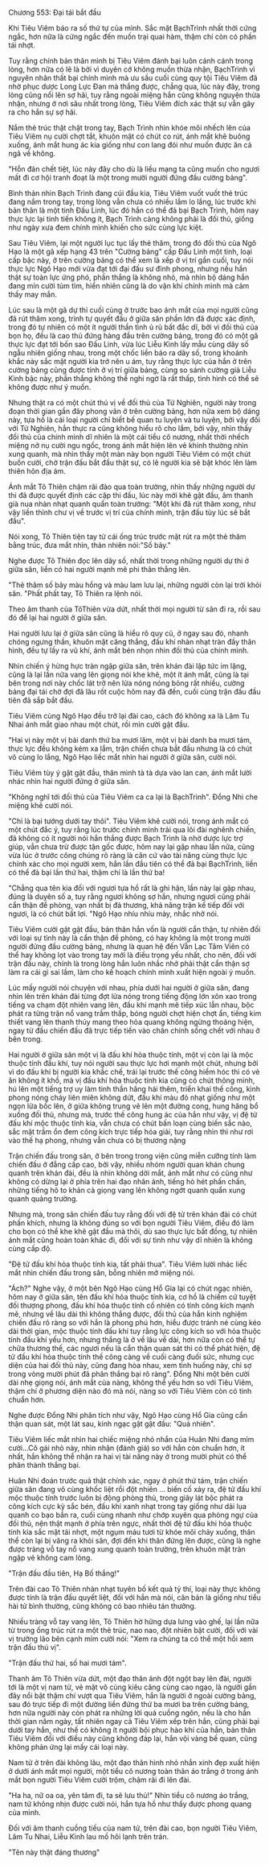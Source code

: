




Chương 553: Đại tái bắt đầu


Khi Tiêu Viêm báo ra số thứ tự của mình. Sắc mặt BạchTrình nhất thời cứng ngắc, hơn nữa là cứng ngắc đến muốn trại quai hàm, thậm chí còn có phần tái nhợt.

Tuy rằng chính bản thân mình bị Tiêu Viêm đánh bại luôn cánh cánh trong lòng, hơn nữa có lẽ là bởi vì duyên cớ không muốn thừa nhận, BạchTrình vì nguyên nhân thất bại chính mình mà ưu sầu cuối cùng quy tội Tiêu Viêm đã nhờ phục dược Long Lực Đan mà thắng được, chẳng qua, lúc này đây, trong lòng cũng nổi lên sợ hãi, tuy rằng ngoài miệng hắn cũng không nguyện thừa nhận, nhưng ở nơi sâu nhất trong lòng, Tiêu Viêm đích xác thật sự vẫn gây ra cho hắn sự sợ hãi.

Nắm thẻ trúc thật chặt trong tay, Bạch Trình nhìn khóe môi nhếch lên của Tiêu Viêm nụ cười chợt tắt, khuôn mặt có chút co rút, ánh mắt khẽ buông xuống, ánh mắt hung ác kia giống như con lang đói như muốn được ăn cả ngã về không.

"Hỗn đản chết tiệt, lúc này đây cho dù là liều mạng ta cũng muốn cho ngươi mất đi cơ hội tranh đoạt là một trong mười người đứng đầu cường bảng".

Bình thản nhìn Bạch Trình đang cúi đầu kia, Tiêu Viêm vuốt vuốt thẻ trúc đang nắm trong tay, trong lòng vẫn chưa có nhiều lắm lo lắng, lúc trước khi bản thân là một tinh Đấu Linh, lúc đó hắn có thể đả bại Bạch Trình, hôm nay thực lực lại tinh tiến không ít, Bạch Trình càng không phải là đối thủ, giống như ngày xưa đem chính mình khiến cho sức cùng lực kiệt.

Sau Tiêu Viêm, lại một người lục tục lấy thẻ thăm, trong đó đối thủ của Ngô Hạo là một gã xếp hạng 43 trên "Cường bảng" cấp Đấu Linh một tinh, loại cấp bậc này, ở trên cường bảng có thể xem là xếp ở vị trí gần cuối, tuy nói thực lực Ngô Hạo mới vừa đạt tới đại đấu sư đỉnh phong, nhưng nếu hắn thật sự toàn lực ứng phó, phần thắng là không nhỏ, mà nhìn bộ dáng hắn đang mỉn cười tủm tỉm, hiển nhiên cũng là do vận khí chính mình mà cảm thấy may mắn.

Lúc sau là một gã dự thi cuối cùng ở trước bao ánh mắt của mọi người cũng đã rút thăm xong, trình tự quyết đấu ở giữa sân phần lớn đã được xác định, trong đó tự nhiên có một ít người thần tình ủ rủ bất đắc dĩ, bởi vì đối thủ của bọn họ, đều là cao thủ đứng hàng đầu trên cường bảng, trong đó có một gã thực lực đạt tới bốn sao Đấu Linh, vừa lúc Liễu Kình lấy mẫu cùng dãy số ngẫu nhiên giống nhau, trong một chốc liền báo ra dãy số, trong khoảnh khắc này sắc mặt người kia trở nên u ám, tuy rằng thực lực của hắn ở trên cường bảng cũng được tính ở vị trí giữa bảng, cùng so sánh cường giả Liễu Kình bậc này, phần thắng không thể nghi ngờ là rất thấp, tình hình có thể sẽ không được như ý muốn.

Nhưng thật ra có một chút thú vị về đối thủ của Tử Nghiên, người này trong đoạn thời gian gần đây phong vân ở trên cường bảng, hơn nữa xem bộ dáng này, tựa hồ là cái loại người chỉ biết bế quan tu luyện và tu luyện, bởi vậy đối với Tử Nghiên, hắn thực ra cũng không hiểu rõ cho lắm, bởi vậy, nhìn thấy đối thủ của chính mình dĩ nhiên là một cái tiểu cô nương, nhất thời nhếch miệng nở nụ cười ngu ngốc, trong ánh mắt hiện lên vẻ khinh thường nhìn xung quanh, mà nhìn thấy một màn này bọn người Tiêu Viêm có một chút buồn cười, chờ trận đấu bắt đầu thật sự, có lẽ người kia sẽ bật khóc lên làm thiên hôn địa ám.

Ánh mắt Tô Thiên chậm rãi đảo qua toàn trường, nhìn thấy những người dự thi đã được quyết định các cặp thi đấu, lúc này mới khẽ gật đầu, âm thanh già nua nhàn nhạt quanh quẩn toàn trường: "Một khi đã rút thăm xong, như vậy liền thỉnh chư vị về trước vị trí của chính mình, trận đấu tùy lúc sẽ bắt đầu".

Nói xong, Tô Thiên tiện tay từ cái ống trúc trước mặt rút ra một thẻ thăm bằng trúc, đưa mắt nhìn, thản nhiên nói:"Số bảy."

Nghe được Tô Thiên đọc lên dãy số, nhất thời trong những người dự thi ở giữa sân, liền có hai người mạnh mẽ phi thân thẳng lên.

"Thẻ thăm số bảy màu hồng và màu lam lưu lại, những người còn lại trời khỏi sân. "Phất phất tay, Tô Thiên ra lệnh nói.

Theo âm thanh của TôThiên vừa dứt, nhất thời mọi người từ sân đi ra, rồi sau đó để lại hai người ở giữa sân.

Hai người lưu lại ở giữa sân cũng là hiểu rõ quy củ, ở ngay sau đó, nhanh chóng ngưng thần, khuôn mặt căng thẳng, đấu khí nhàn nhạt tràn đầy thân hình, đều tự lấy ra vũ khí, ánh mắt bén nhọn nhìn đối thủ của chính mình.

Nhìn chiến ý hừng hực tràn ngập giữa sân, trên khán đài lập tức im lặng, cũng là lại lần nữa vang lên giọng nói khe khẽ, một ít ánh mắt, cũng là tại bên trong nơi này chốc lát trở nên lửa nóng nóng bỏng rất nhiều, cường bảng đại tái chờ đợi đã lâu rốt cuộc hôm nay đã đến, cuối cùng trận đấu đầu tiên đã sắp bắt đầu.

Tiêu Viêm cùng Ngô Hạo đều trở lại đài cao, cách đó không xa là Lâm Tu Nhai ánh mắt giao nhau một chút, rồi mỉn cười gật đầu.

"Hai vị này một vị bài danh thứ ba mươi lăm, một vị bài danh ba mươi tám, thực lực đều không kém xa lắm, trận chiến chưa bắt đầu nhưng là có chút vô cùng lo lắng, Ngô Hạo liếc mắt nhìn hai người ở giữa sân, cười nói.

Tiêu Viêm tùy ý gật gật đầu, thân mình tà tà dựa vào lan can, ánh mắt lười nhác nhìn hai người đứng ở giữa sân.

"Không nghĩ tới đối thủ của Tiêu Viêm ca ca lại là BạchTrình". Đổng Nhi che miệng khẽ cười nói.

"Chỉ là bại tướng dưới tay thôi". Tiêu Viêm khẽ cười nói, trong ánh mắt có một chút đắc ý, tuy rằng lúc trước chính mình trải qua lôi đài nghênh chiến, đã không có ít người nói hắn thắng được Bạch Trình là nhờ dược lực trợ giúp, vẫn chưa trừ được tận gốc được, hôm nay lại gặp nhau lần nữa, cũng vừa lúc ở trước công chúng rõ ràng là căn cứ vào tài năng cùng thực lực chính xác cho mọi người xem, hắn lần đầu tiên có thể đả bại BạchTrình, liền có thể đả bại lần thứ hai, thậm chí là lần thứ ba!

"Chẳng qua tên kia đối với ngươi tựa hồ rất là ghi hận, lần này lại gặp nhau, đúng là duyên số a, tuy rằng ngươi không sợ hắn, nhưng ngươi cũng phải cẩn thận đề phòng, vạn nhất bị đả thương, khả năng trận kế tiếp đối với ngươi, là có chút bất lợi. "Ngô Hạo nhíu nhíu mày, nhắc nhở nói.

Tiêu Viêm cười gật gật đầu, bản thân hắn vốn là người cẩn thận, tự nhiên đối với loại sự tình này là cẩn thận đề phòng, có hay không là một trong mười người đứng đầu cường bảng, nhưng là quan hệ đến Vẫn Lạc Tâm Viên có thể hay không lọt vào trong tay mới là điều trọng yếu nhất, cho nên, đối với trận đấu này, chính là trong lòng hắn luôn nhắc nhở phải thật cẩn thận sợ làm ra cái gì sai lầm, làm cho kế hoạch chính mình xuất hiện ngoài ý muốn.

Lúc mấy người nói chuyện với nhau, phía dưới hai người ở giữa sân, đang nhìn lên trên khán đài từng đợt lửa nóng trong tiếng động lớn xôn xao trong tiếng va chạm đột nhiên vang lên, đấu khí mạnh mẽ tiếp xúc lẫn nhau, bộc phát ra từng trận nổ vang trầm thấp, bóng người chợt hiện chợt ẩn, tiếng kim thiết vang lên thanh thúy mang theo hỏa quang không ngừng thoáng hiện, ngay từ đầu chiến đấu đã trực tiếp tiến vào chân chính sống chết với nhau ở bên trong.

Hai người ở giữa sân một vị là đấu khí hỏa thuộc tính, một vị còn lại là mộc thuộc tính đấu khí, tuy nói người sau thực lực hơi mạnh một chút, nhưng bởi vì do đấu khí bị người kia khắc chế, trái lại trước thế công hiểm hóc thì có vẻ ăn không ít khổ, mà vị đấu khí hỏa thuộc tính kia cũng có chút thông minh, hú lên một tiếng trợ uy làm tinh thần hăng hái thêm, triển khai thế công, kình phong nóng cháy liên miên không dứt, đấu khí màu đỏ nhạt giống như một ngọn lửa bốc lên, ở giữa không trung vẽ lên một đường cong, hung hăng bổ xuống đối thủ, nhưng mà, trước thế công hung ác của hắn như vậy, vị đệ tử đấu khí mộc thuộc tính kia, vẫn chưa có chút bấn loạn cùng biến sắc nào, sắc mặt trầm ổn đem công kích trực tiếp hóa giải, tuy rằng nhìn thì như rơi vào thế hạ phong, nhưng vẫn chưa có bị thương nặng

Trận chiến đấu trong sân, ở bên trong trong viện cũng miễn cưỡng tính làm chiến đấu ở đẳng cấp cao, bởi vậy, nhiều nhóm người quan khán chung quanh trên khán đài, đều là nhìn không dời mắt, ánh mắt như có cũng như không có dừng lại ở phía trên hai đạo nhân ảnh, tiếng hò hét phấn chấn, những tiếng hô to khản cả giọng vang lên không ngớt quanh quẩn xung quanh quảng trường.

Nhưng mà, trong sân chiến đấu tuy rằng đối với đệ tử trên khán đài có chút phấn khích, nhưng là không đúng so với bọn người Tiêu Viêm, điều đó làm cho bọn có thể khe khẽ gật đầu mà thôi, dù sao thực lực bất đồng, tự nhiên ánh mắt cũng hoàn toàn khác đi, đối với sự tình như vậy dĩ nhiên là không cùng cấp độ.

"Đệ tử đấu khí hỏa thuộc tính kia, tất phải thua". Tiêu Viêm lười nhác liếc mắt nhìn chiến đấu trong sân, bỗng nhiên mở miệng nói.

"Ách?" Nghe vậy, ở một bên Ngô Hạo cùng Hổ Gia lại có chút ngạc nhiên, hôm nay ở giữa sân, tên đấu khí hỏa thuộc tính kia, cơ hồ là chiếm cứ tuyệt đối thượng phong, đấu khí hỏa thuộc tính cố nhiên có tính công kích mạnh mẽ, nhưng về lâu dài thì không thắng được, đối thủ của hắn kinh nghiệm chiến đấu rõ ràng so với hắn là phong phú hơn, hiểu được tránh né cùng kéo dài thời gian, mộc thuộc tính đấu khí tuy rằng lực công kích so với hỏa thuộc tính đấu khí yếu hơn, nhưng thắng là ở về lâu về dài, hơn nữa còn có thể tự chữa thương thế, các ngươi nếu là cẩn thận quan sát thì có thể phát hiện, đệ tử đấu khí hỏa thuộc tính thế công càng về cuối càng đuối sức, nhưng cục diện của hai đối thủ này, cũng đang hòa nhau, xem tình huống này, chỉ sợ trong vòng mười phút đã phân thắng bại rõ ràng". Đổng Nhi một bên cười dài nhẹ giọng nói, ánh mắt của nàng, không thể yếu hơn so với Tiêu Viêm, thậm chí ở phương diện nào đó mà nói, nàng so với Tiêu Viêm còn có tinh chuẩn hơn.

Nghe được Đổng Nhi phân tích như vậy, Ngô Hạo cùng Hổ Gia cũng cẩn thận quan sát, một lát sau, kinh ngạc gật gật đầu: "Quả nhiên".

Tiêu Viêm liếc mắt nhìn hai chiếc miệng nhỏ nhắn của Huân Nhi đang mỉm cười…Cô gái nhỏ này, nhìn nhận (đánh giá) so với hắn còn chuẩn hơn, ít nhất, hắn không thể nhận ra hai vị tài năng này ở trong mười phút có thể phân thành thắng bại.

Huân Nhi đoán trước quả thật chính xác, ngay ở phút thứ tám, trận chiến giữa sân đang vô cùng khốc liệt rồi đột nhiên … biến cố xảy ra, đệ tử đấu khí mộc thuộc tính trước luôn bị động phòng thủ, trong giây lát bộc phát ra công kích cực kỳ sắc bén, đấu khí xanh nhạt trong tay giống như dải lụa quanh co bạo bắn ra, cuối cùng nhanh như chớp xuyên qua phòng ngự của đối thủ, nện thật mạnh ở phía trên ngực, nhất thời đệ tử đấu khi hỏa thuộc tính kia sắc mặt tái nhợt, một ngụm máu tươi từ khóe môi chảy xuống, thân thể còn lại bị văng ra khỏi sân, đợi đến khi thân đứng lên được, cũng là nghe được tràng vỗ tay nổ vang xung quanh toàn trường, trên khuôn mặt tràn ngập vẻ không cam lòng.

"Trận đấu đầu tiên, Hạ Bố thắng!"

Trên đài cao Tô Thiên nhàn nhạt tuyên bố kết quả tỷ thí, loại này thực không được tính là trận đấu quyết liệt, đối với hắn mà nói, căn bản là giống như tiểu hài tử bình thường, cũng không có bao nhiêu tán thưởng.

Nhiều tràng vỗ tay vang lên, Tô Thiên hờ hững dựa lưng vào ghế, lại lần nữa từ trong ống trúc rút ra một thẻ trúc, nao nao, đột nhiên bật cười, đối với vài vị trưởng lão bên cạnh mỉm cười nói: "Xem ra chúng ta có thể một hồi xem trận đấu thú vị".

"Trận đấu thứ hai, số hai mươi tám".

Thanh âm Tô Thiên vừa dứt, một đạo thân ảnh đột ngột bay lên đài, người tới là một vị nam tử, vẻ mặt vô cùng kiêu căng cùng cao ngạo, là người gần đây nổi bật thậm chí vượt qua Tiêu Viêm, hắn là người ở ngoài cường bảng, sau đó trực tiếp đi một đường liền đứng thứ ba mươi ba trên cường bảng, hơn nữa người này còn phát ra những lời quá cuồng ngôn, nếu là cho hắn thời gian năm ngày, tất nhiên ngay cả Tiêu Viêm xếp trên hắn, cũng phải bại dưới tay hắn, như thế có không ít người bội phục hào khí của hắn, bản thân Tiêu Viêm đối với điều này cũng không đáp lại, hắn vội vàng bế quan, cũng không phản ứng lại mấy cái loại này.

Nam tử ở trên đài không lâu, một đạo thân hình nhỏ nhắn xinh đẹp xuất hiện ở dưới ánh mắt mọi người, một tiểu cô nương toàn thân áo trắng ở trong ánh mắt bọn người Tiêu Viêm cười trộm, chậm rãi đi lên đài.

"Ha ha, nữ oa oa, yên tâm đi, ta sẽ lưu thủ!" Nhìn tiểu cô nương áo trắng, nam tử không nhịn được cười nói, hắn tựa hồ như thấy được phong quang của mình.

Đối với âm thanh cuồng tiếu của nam tử, trên đài cao, bọn người Tiêu Viêm, Lâm Tu Nhai, Liễu Kình lau mồ hôi lạnh trên trán.

"Tên này thật đáng thương"




